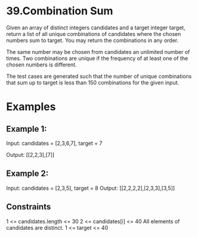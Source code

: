 # 39.Combination Sum

Given an array of distinct integers candidates and a target integer target, return a list of all unique combinations of candidates where the chosen numbers sum to target. You may return the combinations in any order.

The same number may be chosen from candidates an unlimited number of times. Two combinations are unique if the
frequency
of at least one of the chosen numbers is different.

The test cases are generated such that the number of unique combinations that sum up to target is less than 150 combinations for the given input.

# Examples

## Example 1:

Input: candidates = [2,3,6,7], target = 7

Output: [[2,2,3],[7]]

## Example 2:

Input: candidates = [2,3,5], target = 8
Output: [[2,2,2,2],[2,3,3],[3,5]]

## Constraints

1 <= candidates.length <= 30
2 <= candidates[i] <= 40
All elements of candidates are distinct.
1 <= target <= 40
